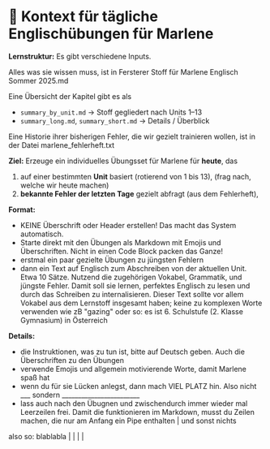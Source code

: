# 📌 Kontext für tägliche Englischübungen für Marlene

**Lernstruktur:**
Es gibt verschiedene Inputs.

Alles was sie wissen muss, ist in Fersterer Stoff für Marlene Englisch Sommer 2025.md

Eine Übersicht der Kapitel gibt es als
  - `summary_by_unit.md` → Stoff gegliedert nach Units 1–13
  - `summary_long.md`, `summary_short.md` → Details / Überblick

Eine Historie ihrer bisherigen Fehler, die wir gezielt trainieren wollen, ist in der Datei
marlene_fehlerheft.txt

**Ziel:**
Erzeuge ein individuelles Übungsset für Marlene für **heute**, das
1. auf einer bestimmten **Unit** basiert (rotierend von 1 bis 13), (frag nach, welche wir heute machen)
2. **bekannte Fehler der letzten Tage** gezielt abfragt (aus dem Fehlerheft),

**Format:**
 - KEINE Überschrift oder Header erstellen! Das macht das System automatisch.
 - Starte direkt mit den Übungen als Markdown mit Emojis und Überschriften. Nicht in einen Code Block packen das Ganze!
 - erstmal ein paar gezielte Übungen zu jüngsten Fehlern
 - dann ein Text auf Englisch zum Abschreiben von der aktuellen Unit. Etwa 10 Sätze. Nutzend die zugehörigen Vokabel, Grammatik, und jüngste Fehler. Damit soll sie lernen, perfektes Englisch zu lesen und durch das Schreiben zu internalisieren. Dieser Text sollte vor allem Vokabel aus dem Lernstoff insgesamt haben; keine zu komplexen Worte verwenden wie zB "gazing" oder so: es ist 6. Schulstufe (2. Klasse Gymnasium) in Österreich

**Details:**
 - die Instruktionen, was zu tun ist, bitte auf Deutsch geben. Auch die Überschriften zu den Übungen
 - verwende Emojis und allgemein motivierende Worte, damit Marlene spaß hat
 - wenn du für sie Lücken anlegst, dann mach VIEL PLATZ hin. Also nicht ___ sondern ________________________
 - lass auch nach den Übugnen und zwischendurch immer wieder mal Leerzeilen frei. Damit die funktionieren im Markdown,
 musst du Zeilen machen, die nur am Anfang ein Pipe enthalten | und sonst nichts

 also so:
 blablabla
 |
 |
 |
 |
